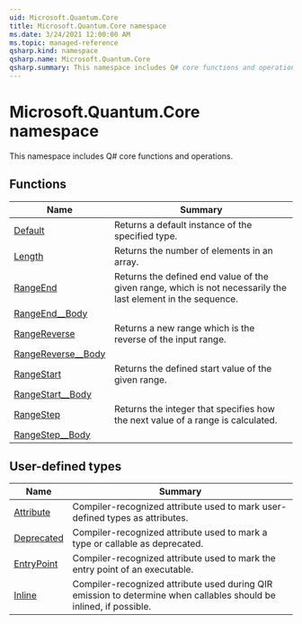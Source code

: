 ```yaml
---
uid: Microsoft.Quantum.Core
title: Microsoft.Quantum.Core namespace
ms.date: 3/24/2021 12:00:00 AM
ms.topic: managed-reference
qsharp.kind: namespace
qsharp.name: Microsoft.Quantum.Core
qsharp.summary: This namespace includes Q# core functions and operations.
---
```


# Microsoft.Quantum.Core namespace

This namespace includes Q# core functions and operations.


<!-- summaries -->


## Functions

| Name | Summary |
|------|---------|
|[Default](xref:Microsoft.Quantum.Core.Default) |Returns a default instance of the specified type.
|[Length](xref:Microsoft.Quantum.Core.Length) |Returns the number of elements in an array.
|[RangeEnd](xref:Microsoft.Quantum.Core.RangeEnd) |Returns the defined end value of the given range, which is not necessarily the last element in the sequence.
|[RangeEnd__Body](xref:Microsoft.Quantum.Core.RangeEnd__Body) |
|[RangeReverse](xref:Microsoft.Quantum.Core.RangeReverse) |Returns a new range which is the reverse of the input range.
|[RangeReverse__Body](xref:Microsoft.Quantum.Core.RangeReverse__Body) |
|[RangeStart](xref:Microsoft.Quantum.Core.RangeStart) |Returns the defined start value of the given range.
|[RangeStart__Body](xref:Microsoft.Quantum.Core.RangeStart__Body) |
|[RangeStep](xref:Microsoft.Quantum.Core.RangeStep) |Returns the integer that specifies how the next value of a range is calculated.
|[RangeStep__Body](xref:Microsoft.Quantum.Core.RangeStep__Body) |

## User-defined types

| Name | Summary |
|------|---------|
|[Attribute](xref:Microsoft.Quantum.Core.Attribute) |Compiler-recognized attribute used to mark user-defined types as attributes.
|[Deprecated](xref:Microsoft.Quantum.Core.Deprecated) |Compiler-recognized attribute used to mark a type or callable as deprecated.
|[EntryPoint](xref:Microsoft.Quantum.Core.EntryPoint) |Compiler-recognized attribute used to mark the entry point of an executable.
|[Inline](xref:Microsoft.Quantum.Core.Inline) |Compiler-recognized attribute used during QIR emission to determine when callables should be inlined, if possible.
<!-- /summaries -->
